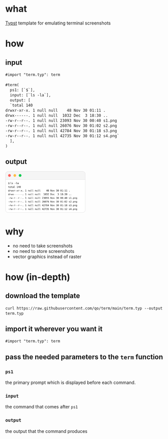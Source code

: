 # what

[Typst](https://github.com/typst/typst) template for emulating terminal screenshots

# how

## input

```typst
#import "term.typ": term

#term(
  ps1: [`$`],
  input: [`ls -la`],
  output: [
  `total 140
drwxr-xr-x. 1 null null    48 Nov 30 01:11 .
drwx------. 1 null null  1032 Dec  3 18:30 ..
-rw-r--r--. 1 null null 23093 Nov 30 00:40 s1.png
-rw-r--r--. 1 null null 26076 Nov 30 01:02 s2.png
-rw-r--r--. 1 null null 42784 Nov 30 01:18 s3.png
-rw-r--r--. 1 null null 42735 Nov 30 01:12 s4.png`
  ],
)
```

## output

<img src="./examples/raw/raw-cropped.svg" width="50%">

# why

- no need to take screenshots
- no need to store screenshots
- vector graphics instead of raster

# how (in-depth)

## download the template

```
curl https://raw.githubusercontent.com/qo/term/main/term.typ --output term.typ
```

## import it wherever you want it

```typst
#import "term.typ": term
```

## pass the needed parameters to the `term` function

### `ps1`

the primary prompt which is displayed before each command.

### `input`

the command that comes after `ps1`

### `output`

the output that the command produces
